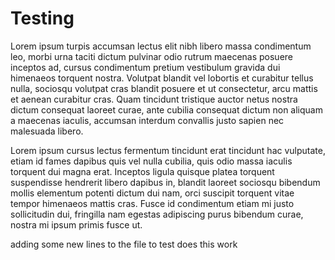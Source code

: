 # Testing

Lorem ipsum turpis accumsan lectus elit nibh libero massa condimentum leo, morbi urna taciti dictum pulvinar odio rutrum maecenas posuere inceptos ad, cursus condimentum pretium vestibulum gravida dui himenaeos torquent nostra. Volutpat blandit vel lobortis et curabitur tellus nulla, sociosqu volutpat cras blandit posuere et ut consectetur, arcu mattis et aenean curabitur cras. Quam tincidunt tristique auctor netus nostra dictum consequat laoreet curae, ante cubilia consequat dictum non aliquam a maecenas iaculis, accumsan interdum convallis justo sapien nec malesuada libero.

  Lorem ipsum cursus lectus fermentum tincidunt erat tincidunt hac vulputate, etiam id fames dapibus quis vel nulla cubilia, quis odio massa iaculis torquent dui magna erat. Inceptos ligula quisque platea torquent suspendisse hendrerit libero dapibus in, blandit laoreet sociosqu bibendum mollis elementum potenti dictum dui nam, orci suscipit torquent vitae tempor himenaeos mattis cras. Fusce id condimentum etiam mi justo sollicitudin dui, fringilla nam egestas adipiscing purus bibendum curae, nostra mi ipsum primis fusce ut.

adding some new lines to the file to test
does this work
